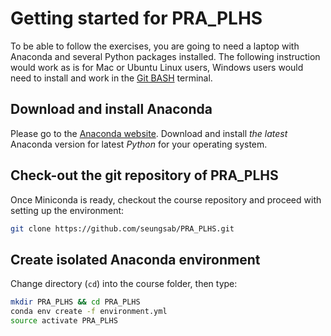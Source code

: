 # Getting started for PRA_PLHS

To be able to follow the exercises, you are going to need a laptop with Anaconda and several Python packages installed.
The following instruction would work as is for Mac or Ubuntu Linux users, Windows users would need to install and work in the [Git BASH](https://gitforwindows.org/) terminal.


## Download and install Anaconda

Please go to the [Anaconda website](https://www.anaconda.com/).
Download and install *the latest* Anaconda version for latest *Python* for your operating system.


## Check-out the git repository of PRA_PLHS

Once Miniconda is ready, checkout the course repository and proceed with setting up the environment:

```bash
git clone https://github.com/seungsab/PRA_PLHS.git
```


## Create isolated Anaconda environment

Change directory (`cd`) into the course folder, then type:

```bash
mkdir PRA_PLHS && cd PRA_PLHS
conda env create -f environment.yml
source activate PRA_PLHS
```
